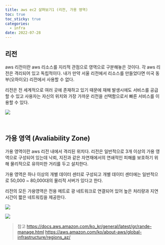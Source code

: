 ```yaml
---
title: aws ec2 살펴보기1 (리전, 가용 영역)
toc: true
toc_sticky: true
categories:
  - infra
date: 2022-07-28
---
```


## 리전
aws 리전이란 aws 리소스를 지리적 관점으로 영역으로 구분해놓은 것이다. 각 aws 리전은 격리되어 있고 독립적이다. 내가 만약 서울 리전에서 리소스를 만들었다면 미국 동부(오하이오) 리전에서 사용할 수 없다.

리전은 전 세계적으로 여러 곳에 존재하고 있기 때문에 재해 발생시에도 서비스를 공급할 수 있고 사용자는 자신의 위치와 가장 가까운 리전을 선택함으로서 빠른 서비스를 이용할 수 있다.

![](https://velog.velcdn.com/images/hdg3052/post/ded36692-320b-4334-8e23-ff7ecf8abbda/image.png)

<br/>

## 가용 영역 (Avaliability Zone)
가용 영역이란 aws 리전 내에서 격리된 위치다. 리전은 일반적으로 3개 이상의 가용 영역으로 구성되어 있는데 낙뢰, 지진과 같은 자연재에서의 연쇄적인 피해를 보호하기 위해 물리적으로 유의미한 거리를 두고 설치한다.

가용 영역은 하나 이상의 개별 데이터 센터로 구성되고 개별 데이터 센터에는 일반적으로 50,000 ~ 80,000대의 물리적 서버가 있다고 한다.

리전의 모든 가용영역은 전용 메트로 광 네트워크로 연결되어 있어 높은 처리량과 지연 시간이 짧은 네트워킹을 제공한다.

![](https://velog.velcdn.com/images/hdg3052/post/9e1a7f97-6e62-437c-9c20-02b76dcc7ab4/image.png)

![](https://velog.velcdn.com/images/hdg3052/post/85e38e00-bc69-45d8-926a-c9e79dec304f/image.png)



> 참고
https://docs.aws.amazon.com/ko_kr/general/latest/gr/rande-manage.html
https://aws.amazon.com/ko/about-aws/global-infrastructure/regions_az/